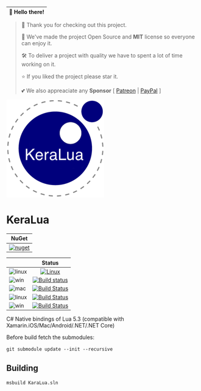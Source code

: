 👋 Hello there! | 
------------ | 
> 🔭 Thank you for checking out this project.
>
> 🍻 We've made the project Open Source and **MIT** license so everyone can enjoy it. 
>
> 🛠 To deliver a project with quality we have to spent a lot of time working on it.
> 
> ⭐️ If you liked the project please star it.
>
> 💕 We also appreaciate any **Sponsor**  [ [Patreon](https://www.patreon.com/codefoco) | [PayPal](paypal.me/viniciusjarina) ] 

[![Logo](https://raw.githubusercontent.com/NLua/KeraLua/master/KeraLua.png)]()

KeraLua
=======


| NuGet |
| ------|
|[![nuget](https://badgen.net/nuget/v/KeraLua?icon=nuget)](https://www.nuget.org/packages/KeraLua)|

|  | Status | 
| :------ | :------: | 
|![linux](https://badgen.net/badge/icon/Ubuntu%20Linux%20x64?icon=travis&label&color=orange)   | [![Linux](https://travis-ci.org/NLua/KeraLua.svg?branch=master)](https://travis-ci.org/NLua/KeraLua) |
| ![win](https://badgen.net/badge/icon/Windows?icon=windows&label&color=blue) | [![Build status](https://ci.appveyor.com/api/projects/status/jkqcy9m9k35jwolx?svg=true)](https://ci.appveyor.com/project/viniciusjarina/keralua)|
| ![mac](https://badgen.net/badge/icon/macOS,iOS,tvOS,watchOS?icon=apple&label&color=purple&list=1) | [![Build Status](https://dev.azure.com/codefoco/NuGets/_apis/build/status/KeraLua?branchName=master&jobName=Mac)](https://dev.azure.com/codefoco/NuGets/_build/latest?definitionId=49&branchName=master) |
|![linux](https://badgen.net/badge/icon/Ubuntu%20Linux%20x64?icon=terminal&label&color=orange)  | [![Build Status](https://dev.azure.com/codefoco/NuGets/_apis/build/status/KeraLua?branchName=master&jobName=Linux)](https://dev.azure.com/codefoco/NuGets/_build/latest?definitionId=49&branchName=master) |
|![win](https://badgen.net/badge/icon/Windows,.NET%20Core?icon=windows&label&list=1) | [![Build Status](https://dev.azure.com/codefoco/NuGets/_apis/build/status/KeraLua?branchName=master&jobName=Windows)](https://dev.azure.com/codefoco/NuGets/_build/latest?definitionId=49&branchName=master) |


C# Native bindings of Lua 5.3 (compatible with Xamarin.iOS/Mac/Android/.NET/.NET Core) 

Before build fetch the submodules:

	git submodule update --init --recursive


Building
---------

	msbuild KaraLua.sln



